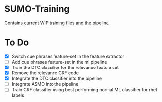 # SUMO-Training
Contains current WIP training files and the pipeline. 

# To Do
- [x] Switch cue phrases feature-set in the feature extractor 
- [ ] Add cue phrases feature-set in the ml pipeline
- [x] Train the DTC classifier for the relevance feature set
- [X] Remove the relevance CRF code
- [X] Integrate the DTC classifier into the pipeline
- [ ] Integrate ASMO into the pipeline
- [ ] Train CRF classifier using best performing normal ML classifier for rhet labels
